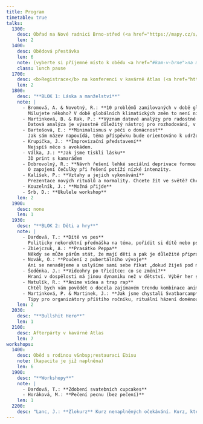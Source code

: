 ```yaml
---
title: Program
timetable: true
talks:
  1300:
    desc: Obřad na Nové radnici Brno-střed (<a href="https://mapy.cz/s/3pnZZ">Dominikánské náměstí 1</a>)
    len: 2
  1400:
    desc: Obědová přestávka
    len: 6
    note: (vyberte si příjemné místo k obědu <a href="#kam-v-brne">na mapě</a>)
    class: lunch pause
  1700:
    desc: <b>Registrace</b> na konferenci v kavárně Atlas (<a href="https://mapy.cz/s/3po0d">Žerotínovo náměstí 6</a>)
    len: 2
  1800:
    desc: "**BLOK 1: Láska a manželství**"
    note: |
      - Bromová, A. & Novotný, R.: **10 problémů zamilovaných v době globálních klimatických změn**  
        Milujete někoho? V době globálních klimatických změn to není nic lehkého. Nenechte se zaskočit a přijďte na přednášku o tom, jak se vypořádat 10 nejčastějšími problémy zamilovaných v předapokalyptickém světě.
      - Martinková, B. & Rak, P.: **Význam datové analýzy pro radostné manželství**  
        Datová analýza je výsostně důležitý nástroj pro rozhodování, v manželství absolutně nezbytný. Tuto tezi budeme demonstrovat na jednom případu — hned prvním velkém rozhodování novomanželů — svatební cesta.
      - Bartošová, E.: **Minimalismus v péči o domácnost**  
        Jak sám název napovídá, téma příspěvku bude orientováno k udržování pořádku v domácnosti obecně, s využitím konkrétních příkladů z prostředí sdíleného bytu praktikujícího minimalistickou metodu: dejte věcem svobodu najít si svoje místo.
      - Krupička, J.: **Improvizační představení**  
        Nejspíš něco s avokádem.
      - Válka, J.: **Jak jsme tiskli lásku**  
        3D print s kamarádem
      - Dobrovolný, R.: **Návrh řešení lehké sociální deprivace formou mačkání**  
        O zapojení čečulky při řešení potíží nízké intenzity.
      - Kalíšek, P.: **Vztahy a jejich vykonávání**  
        Prezentace nových rituálů a normality. Chcete žít ve světě? Chcete žít? Vezměte krumpáč a propoťte si triko. Erudice a zkušenosti na útesech ideace. Diskomfortní souostroví jednoho velkého vtipu.
      - Kouzelník, J.: **Možná přijde**
      - Srb, D.: **Ukulele workshop**
    len: 2
  1900:
    desc: none
    len: 1
  1930:
    desc: "**BLOK 2: Děti a hry**"
    note: |
      - Dardová, T.: **Dítě vs pes**  
        Politicky nekorektní přednáška na téma, pořídit si dítě nebo psa?
      - Zbiejczuk, A.: **Prasátko Peppa**  
        Někdy se může párům stát, že mají děti a pak je důležité připravit se na to, že je potřeba je zabavit a vybrat správné seriály, představíme si ten nejzásadnější: [Prasátko Peppa](https://en.wikipedia.org/wiki/Peppa_Pig).
      - Novák, O.: **Poučení z pubertálního vývoje**  
        Ani se nenadějeme a uslyšíme sami sebe říkat „dokud žiješ pod mou střechou ...“ Léta dospívání a resocializace jsou náročnou zkouškou pro puboše i rodiče, a ani my jsme nebyli výjimkou. Na názorných příkladech si vysvětlíme, jak dětem předat to nejlepší z vlastního dospívání a na které chyby je naopak upozornit. Poslouchat nás nebudou, to je jasné, ale není hezčí věty, než „já ti to říkal/a!“
      - Šeděnka, J.: **Videohry po třicítce: co se změní?**  
        Hraní v dospělosti má jinou dynamiku než v dětství. Výběr her s pomocí HLTB a Metacritic. Jak skloubit hraní s prací a rodinou? Kde sehnat spoluhráče?
      - Matulík, R.: **Anime videa a trap rap**  
        Chtěl bych vám povědět o docela zajímavém trendu kombinace anime videí a tvrdého trap rapu. Fakt to k sobě super sedí.
      - Martinková, P. & Martinek, J.: **Jak jsme chystali Svatbarcamp**  
        Tipy pro organizátory příštího ročníku, rituální házení doménou.
    len: 2
  2030:
    desc: "**Bullshit Hero**"
    len: 1
  2100:
    desc: Afterpárty v kavárně Atlas
    len: 7
workshops:
  1400:
    desc: Oběd s rodinou v&nbsp;restauraci Ebisu
    note: (kapacita je již naplněna)
    len: 6
  1900:
    desc: "**Workshopy**"
    note: |
      - Dardová, T.: **Zdobení svatebních cupcakes**
      - Horáková, M.: **Pečení pecnu (bez pečení)**
    len: 1
  2200:
    desc: "Lanc, J.: **Zlokurz** Kurz nenaplněných očekávání. Kurz, který Vám pomůže být horším člověkem."
---
```

